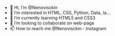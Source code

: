 - 👋 Hi, I’m @Nenovisckin
- 👀 I’m interested in HTML, CSS, Python, Data, Ia...
- 🌱 I’m currently learning HTML5 and CSS3
- 💞️ I’m looking to collaborate on web-page
- 📫 How to reach me @Nenovisckin - Instagram

<!---
Nenovisckin/Nenovisckin is a ✨ special ✨ repository because its `README.md` (this file) appears on your GitHub profile.
You can click the Preview link to take a look at your changes.
--->

